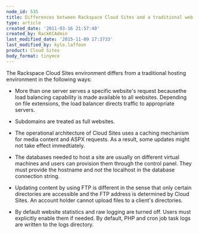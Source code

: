 ```yaml
---
node_id: 535
title: Differences between Rackspace Cloud Sites and a traditional web hosting environment
type: article
created_date: '2011-03-16 21:57:40'
created_by: RackKCAdmin
last_modified_date: '2015-11-09 17:3733'
last_modified_by: kyle.laffoon
product: Cloud Sites
body_format: tinymce
---
```


The Rackspace Cloud Sites environment differs from a traditional hosting
environment in the following ways:

-   More than one server serves a specific website's request becausethe
    load balancing capability is made available to all websites.
    Depending on file extensions, the load balancer directs traffic to
    appropriate servers.<br>
      
-   Subdomains are treated as full websites.<br>
      
-   The operational architecture of Cloud Sites uses a caching mechanism
    for media content and ASPX requests. As a result, some updates might
    not take effect immedtiately.<br>
      
-   The databases needed to host a site are usually on different virtual
    machines and users can provision them through the control panel.
    They must provide the hostname and *not* the localhost in the
    database connection string.<br>
      
-   Updating content by using FTP is different in the sense that only
    certain directories are accessible and the FTP address is determined
    by Cloud Sites. An account holder cannot upload files to a client's
    directories.<br>
      
-   By default website statistics and raw logging are turned off. Users
    must explicitly enable them if needed. By default, PHP and cron job
    task logs are written to the logs directory.


